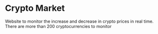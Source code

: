 # Crypto Market

Website to monitor the increase and decrease in crypto prices in real time. There are more than 200 cryptocurrencies to monitor
